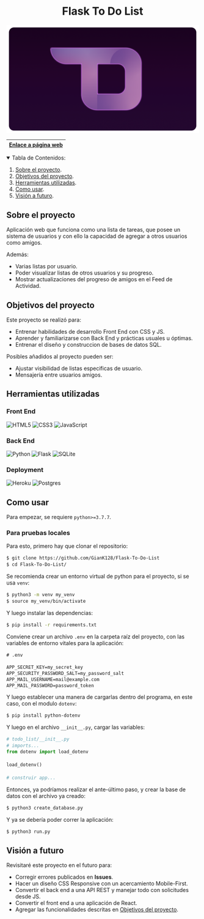 <h1 align='center'>Flask To Do List</h1>

[![](./todo_list/static/media/TD-gh-header.png)](http://gk-flask-to-do.herokuapp.com/)

<div align='center'>

|[Enlace a página web](http://gk-flask-to-do.herokuapp.com/)|
|---|

</div>

<details open>
<summary>Tabla de Contenidos:</summary>
<ol>
<li><a href="#sobre-el-proyecto">Sobre el proyecto</a>.</li>
<li><a href="#objetivos-del-proyecto">Objetivos del proyecto</a>.</li>
<li><a href="#herramientas-utilizadas">Herramientas utilizadas</a>.</li>
<li><a href="#como-usar">Como usar</a>.</li>
<li><a href="#visión-a-futuro">Visión a futuro</a>.</li>
</ol>
</details>

## Sobre el proyecto

Aplicación web que funciona como una lista de tareas, que posee un sistema de usuarios y con ello la capacidad de agregar a otros usuarios como amigos.

Además:

- Varias listas por usuario.
- Poder visualizar listas de otros usuarios y su progreso.
- Mostrar actualizaciones del progreso de amigos en el Feed de Actividad.

## Objetivos del proyecto

Este proyecto se realizó para:

- Entrenar habilidades de desarrollo Front End con CSS y JS.
- Aprender y familiarizarse con Back End y prácticas usuales u óptimas.
- Entrenar el diseño y construccion de bases de datos SQL.

Posibles añadidos al proyecto pueden ser:

- Ajustar visibilidad de listas especificas de usuario.
- Mensajería entre usuarios amigos.

## Herramientas utilizadas

### Front End

![HTML5](https://img.shields.io/badge/html5-%23E34F26.svg?style=for-the-badge&logo=html5&logoColor=white)
![CSS3](https://img.shields.io/badge/css3-%231572B6.svg?style=for-the-badge&logo=css3&logoColor=white)
![JavaScript](https://img.shields.io/badge/javascript-%23323330.svg?style=for-the-badge&logo=javascript&logoColor=%23F7DF1E)

### Back End

![Python](https://img.shields.io/badge/python-3670A0?style=for-the-badge&logo=python&logoColor=ffdd54)
![Flask](https://img.shields.io/badge/flask-%23000.svg?style=for-the-badge&logo=flask&logoColor=white)
![SQLite](https://img.shields.io/badge/sqlite-%2307405e.svg?style=for-the-badge&logo=sqlite&logoColor=white)

### Deployment

![Heroku](https://img.shields.io/badge/heroku-%23430098.svg?style=for-the-badge&logo=heroku&logoColor=white)
![Postgres](https://img.shields.io/badge/postgres-%23316192.svg?style=for-the-badge&logo=postgresql&logoColor=white)

## Como usar

Para empezar, se requiere `python>=3.7.7`.

### Para pruebas locales

Para esto, primero hay que clonar el repositorio:
```bash
$ git clone https://github.com/GianK128/Flask-To-Do-List
$ cd Flask-To-Do-List/
```

Se recomienda crear un entorno virtual de python para el proyecto, si se usa `venv`:
```bash
$ python3 -m venv my_venv
$ source my_venv/bin/activate
```

Y luego instalar las dependencias:
```bash
$ pip install -r requirements.txt
```

Conviene crear un archivo `.env` en la carpeta raíz del proyecto, con las variables de entorno vitales para la aplicación:
```
# .env

APP_SECRET_KEY=my_secret_key
APP_SECURITY_PASSWORD_SALT=my_password_salt
APP_MAIL_USERNAME=mail@example.com
APP_MAIL_PASSWORD=password_token
```

Y luego establecer una manera de cargarlas dentro del programa, en este caso, con el modulo `dotenv`:
```bash
$ pip install python-dotenv
```

Y luego en el archivo `__init__.py`, cargar las variables:
```python
# todo_list/__init__.py
# imports...
from dotenv import load_dotenv

load_dotenv()

# construir app...
```

Entonces, ya podríamos realizar el ante-último paso, y crear la base de datos con el archivo ya creado:
```bash
$ python3 create_database.py
```

Y ya se debería poder correr la aplicación:
```bash
$ python3 run.py
```

## Visión a futuro

Revisitaré este proyecto en el futuro para:
- Corregir errores publicados en **Issues**.
- Hacer un diseño CSS Responsive con un acercamiento Mobile-First.
- Convertir el back end a una API REST y manejar todo con solicitudes desde JS.
- Convertir el front end a una aplicación de React.
- Agregar las funcionalidades descritas en [Objetivos del proyecto](#objetivos-del-proyecto).